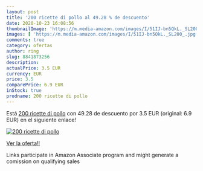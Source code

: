 ```yaml
---
layout: post
title: '200 ricette di pollo al 49.28 % de descuento'
date: 2020-10-23 16:08:56
thumbnailImage: 'https://m.media-amazon.com/images/I/51IJ-bn5QkL._SL200_.jpg'
images: [ 'https://m.media-amazon.com/images/I/51IJ-bn5QkL._SL200_.jpg' ]
comments: true
category: ofertas
author: ring
slug: 8841873256
description:
actualPrice: 3.5 EUR
currency: EUR
price: 3.5
comparePrice: 6.9 EUR
inStock: true
prodname: 200 ricette di pollo
---
```


Está [200 ricette di pollo](https://www.amazon.it/dp/8841873256/?tag=tolees00-21) con 49.28 de descuento por 3.5 EUR (original: 6.9 EUR) en el siguiente enlace!

[![200 ricette di pollo](https://m.media-amazon.com/images/I/51IJ-bn5QkL._SL200_.jpg)](https://www.amazon.it/dp/8841873256/?tag=tolees00-21)

[Ver la oferta!!](https://www.amazon.it/dp/8841873256/?tag=tolees00-21)

Links participate in Amazon Associate program and might generate a comission on qualifying sales


